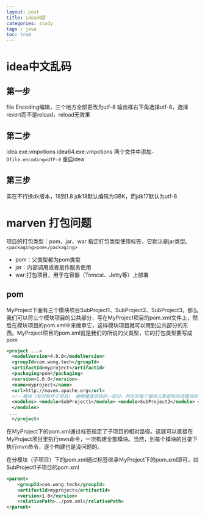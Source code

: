 ```yaml
---
layout: post
title: idea问题
categories: study
tags : java
toc: true
---
```


# idea中文乱码
## 第一步
file Encoding编辑，三个地方全部更改为utf-8
输出框右下角选择utf-8，选择revert而不是reload，reload无效果

## 第二步
idea.exe.vmpotions
idea64.exe.vmpotions
两个文件中添加`-Dfile.encoding=UTF-8`
重启idea

## 第三步
实在不行换dk版本，18到1.8
jdk18默认编码为GBK，而jdk17默认为utf-8

# marven 打包问题
项目的打包类型：pom、jar、war
指定打包类型使用<packing>标签，它默认是jar类型。
`<packaging>pom</packaging>`
- pom：父类型都为pom类型
- jar：内部调用或者是作服务使用
- war:打包项目，用于在容器（Tomcat、Jetty等）上部署

## pom
MyProject下面有三个模块项目SubProject1、SubProject2、SubProject3。那么我们可以将三个模块项目的公共部分，写在MyProject项目的pom.xml文件上，然后在模块项目的pom.xml中来继承它，这样模块项目就可以用到公共部分的东西。MyProject项目的pom.xml就是我们的所说的父类型，它的打包类型要写成pom

```xml
<project ...>
  <modelVersion>4.0.0</modelVersion>
  <groupId>com.wong.tech</groupId>
  <artifactId>myproject</artifactId>
  <packaging>pom</packaging>
  <version>1.0.0</version>
  <name>myproject</name>
  <url>http://maven.apache.org</url>
  <!--模块（有时称作子项目） 被构建成项目的一部分。列出的每个模块元素是指向该模块的目录的相对路径 -->
  <modules> <module>SubProject1</module> <module>SubProject2</module> <module>SubProject3</module>
  </modules>
 ...
  </project>
```

在ＭyProject下的pom.xml通过<modules>标签指定了子项目的相对路径。这就可以直接在MyProject项目里执行mvn命令，一次构建全部模块。当然，到每个模块的目录下执行mvn命令，逐个构建也是没问题的。

在分模块（子项目）下的pom.xml通过<parent>标签继承ＭyProject下的pom.xml即可，如SubProject1子项目的pom.xml

```xml
<parent> 
	<groupId>com.wong.tech</groupId> 
	<artifactId>myproject</artifactId> 
	<version>1.0</version> 
	<relativePath>../pom.xml</relativePath> 
</parent> 

```